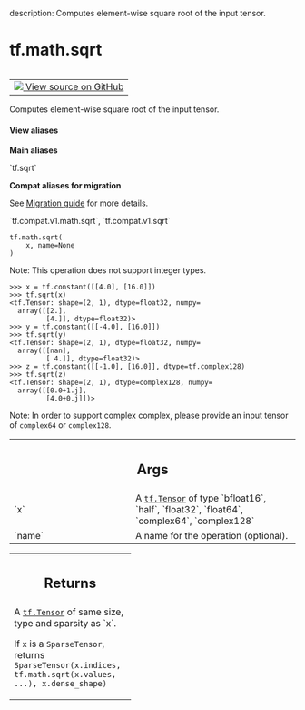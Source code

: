 description: Computes element-wise square root of the input tensor.

<div itemscope itemtype="http://developers.google.com/ReferenceObject">
<meta itemprop="name" content="tf.math.sqrt" />
<meta itemprop="path" content="Stable" />
</div>

# tf.math.sqrt

<!-- Insert buttons and diff -->

<table class="tfo-notebook-buttons tfo-api nocontent" align="left">
<td>
  <a target="_blank" href="https://github.com/tensorflow/tensorflow/blob/r2.2/tensorflow/python/ops/math_ops.py#L4563-L4597">
    <img src="https://www.tensorflow.org/images/GitHub-Mark-32px.png" />
    View source on GitHub
  </a>
</td>
</table>



Computes element-wise square root of the input tensor.

<section class="expandable">
  <h4 class="showalways">View aliases</h4>
  <p>
<b>Main aliases</b>
<p>`tf.sqrt`</p>

<b>Compat aliases for migration</b>
<p>See
<a href="https://www.tensorflow.org/guide/migrate">Migration guide</a> for
more details.</p>
<p>`tf.compat.v1.math.sqrt`, `tf.compat.v1.sqrt`</p>
</p>
</section>

<pre class="devsite-click-to-copy prettyprint lang-py tfo-signature-link">
<code>tf.math.sqrt(
    x, name=None
)
</code></pre>



<!-- Placeholder for "Used in" -->

Note: This operation does not support integer types.

```
>>> x = tf.constant([[4.0], [16.0]])
>>> tf.sqrt(x)
<tf.Tensor: shape=(2, 1), dtype=float32, numpy=
  array([[2.],
         [4.]], dtype=float32)>
>>> y = tf.constant([[-4.0], [16.0]])
>>> tf.sqrt(y)
<tf.Tensor: shape=(2, 1), dtype=float32, numpy=
  array([[nan],
         [ 4.]], dtype=float32)>
>>> z = tf.constant([[-1.0], [16.0]], dtype=tf.complex128)
>>> tf.sqrt(z)
<tf.Tensor: shape=(2, 1), dtype=complex128, numpy=
  array([[0.0+1.j],
         [4.0+0.j]])>
```

Note: In order to support complex complex, please provide an input tensor
of `complex64` or `complex128`.

<!-- Tabular view -->
 <table class="responsive fixed orange">
<colgroup><col width="214px"><col></colgroup>
<tr><th colspan="2"><h2 class="add-link">Args</h2></th></tr>

<tr>
<td>
`x`
</td>
<td>
A <a href="../../tf/Tensor.md"><code>tf.Tensor</code></a> of type `bfloat16`, `half`, `float32`, `float64`,
`complex64`, `complex128`
</td>
</tr><tr>
<td>
`name`
</td>
<td>
A name for the operation (optional).
</td>
</tr>
</table>



<!-- Tabular view -->
 <table class="responsive fixed orange">
<colgroup><col width="214px"><col></colgroup>
<tr><th colspan="2"><h2 class="add-link">Returns</h2></th></tr>
<tr class="alt">
<td colspan="2">
A <a href="../../tf/Tensor.md"><code>tf.Tensor</code></a> of same size, type and sparsity as `x`.

If `x` is a `SparseTensor`, returns
`SparseTensor(x.indices, tf.math.sqrt(x.values, ...), x.dense_shape)`
</td>
</tr>

</table>

